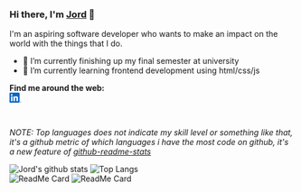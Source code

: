### Hi there, I'm [Jord](https://jordgui.dev/) 👋

I'm an aspiring software developer who wants to make an impact on the world with the things that I do. 
- 🔭 I’m currently finishing up my final semester at university
- 🌱 I’m currently learning frontend development using html/css/js

**Find me around the web:**  
<a href="https://www.linkedin.com/in/jord-gui/">
  <img align="left" alt="Jord's LinkedIn" width="21px" src="./img/linkedin.svg" />
</a>

<br />
<br />

*NOTE: Top languages does not indicate my skill level or something like that, it's a github metric of which languages i have the most code on github, it's a new feature of [github-readme-stats](https://github.com/anuraghazra/github-readme-stats)*

![Jord's github stats](https://github-readme-stats.vercel.app/api?username=Jord-Gui&show_icons=true&theme=dark&include_all_commits=true&count_private=true)
![Top Langs](https://github-readme-stats.vercel.app/api/top-langs/?username=Jord-Gui&theme=dark&layout=compact)  
![ReadMe Card](https://github-readme-stats.vercel.app/api/pin/?username=Jord-Gui&repo=leetcode-solutions&show_owner=true&theme=dark)
![ReadMe Card](https://github-readme-stats.vercel.app/api/pin/?username=Jord-Gui&repo=PDF-Editor&show_owner=true&theme=dark)

<!--
**Jord-Gui/Jord-Gui** is a ✨ _special_ ✨ repository because its `README.md` (this file) appears on your GitHub profile.

Here are some ideas to get you started:

- 🔭 I’m currently working on ...
- 🌱 I’m currently learning ...
- 👯 I’m looking to collaborate on ...
- 🤔 I’m looking for help with ...
- 💬 Ask me about ...
- 📫 How to reach me: ...
- 😄 Pronouns: ...
- ⚡ Fun fact: ...
-->
